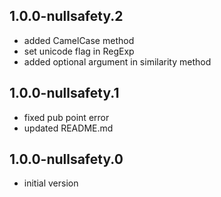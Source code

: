 ## 1.0.0-nullsafety.2

* added CamelCase method
* set unicode flag in RegExp
* added optional argument in similarity method

## 1.0.0-nullsafety.1

* fixed pub point error
* updated README.md 

## 1.0.0-nullsafety.0

* initial version
